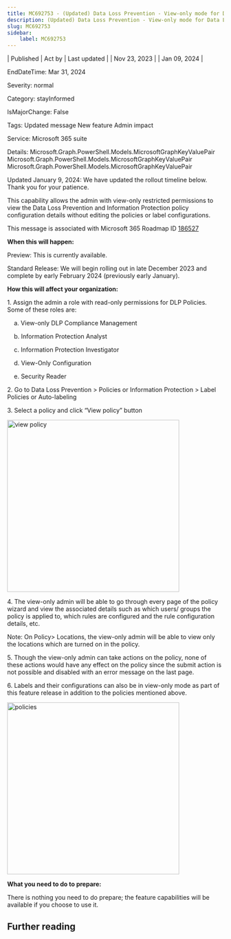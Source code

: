 ```yaml
---
title: MC692753 - (Updated) Data Loss Prevention - View-only mode for Data Loss Prevention and Information Protection Policies and Labels
description: (Updated) Data Loss Prevention - View-only mode for Data Loss Prevention and Information Protection Policies and Labels
slug: MC692753
sidebar:
    label: MC692753
---
```



| Published | Act by | Last updated |
| Nov 23, 2023 |  | Jan 09, 2024 |

EndDateTime: Mar 31, 2024

Severity: normal

Category: stayInformed

IsMajorChange: False

Tags: Updated message New feature Admin impact

Service: Microsoft 365 suite

Details: Microsoft.Graph.PowerShell.Models.MicrosoftGraphKeyValuePair Microsoft.Graph.PowerShell.Models.MicrosoftGraphKeyValuePair Microsoft.Graph.PowerShell.Models.MicrosoftGraphKeyValuePair

<p style="">Updated January 9, 2024: We have updated the rollout timeline below. Thank you for your patience.</p><p style="">This capability allows the admin with view-only restricted permissions to view the Data Loss Prevention and Information Protection policy configuration details without editing the policies or label configurations.</p>
<p>This message is associated with Microsoft 365 Roadmap ID <a href="https://www.microsoft.com/microsoft-365/roadmap?filters=&amp;searchterms=186527" target="_blank">186527</a></p>
<p><b>When this will happen:</b></p>

<p>Preview: This is currently available.</p><p>Standard Release: We will begin rolling out in late December 2023 and complete by early February 2024 (previously early January).</p>

<p><b>How this will affect your organization:</b></p>

<p>1.	Assign the admin a role with read-only permissions for DLP Policies. Some of these roles are:
</p><p>&nbsp; &nbsp; a.	View-only DLP Compliance Management
</p><p>&nbsp; &nbsp; b.	Information Protection Analyst
</p><p>&nbsp; &nbsp; c.	Information Protection Investigator
</p><p>&nbsp; &nbsp; d.	View-Only Configuration
</p><p>&nbsp; &nbsp; e.	Security Reader
</p><p>2.	Go to Data Loss Prevention &gt; Policies or Information Protection &gt; Label Policies or Auto-labeling
</p><p>3.	Select a policy and click “View policy” button
</p><p><img src="https://img-prod-cms-rt-microsoft-com.akamaized.net/cms/api/am/imageFileData/RW1f0xe?ver=c6ab" style="width: 400px;" alt="view policy"><br></p>

<p>4.	The view-only admin will be able to go through every page of the policy wizard and view the associated details such as which users/ groups the policy is applied to, which rules are configured and the rule configuration details, etc.
</p><p>Note: On Policy&gt; Locations, the view-only admin will be able to view only the locations which are turned on in the policy. 
</p><p>5.	Though the view-only admin can take actions on the policy, none of these actions would have any effect on the policy since the submit action is not possible and disabled with an error message on the last page. 
</p><p>6.	Labels and their configurations can also be in view-only mode as part of this feature release in addition to the policies mentioned above. 
</p><p><img src="https://img-prod-cms-rt-microsoft-com.akamaized.net/cms/api/am/imageFileData/RW1f3e9?ver=c554" style="width: 400px;" alt="policies"><br></p>
<p><b>What you need to do to prepare:</b></p>
<p>There is nothing you need to do prepare; the feature capabilities will be available if you choose to use it.</p>

## Further reading
